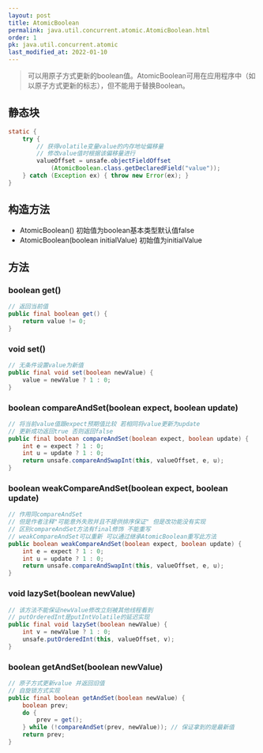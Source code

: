```yaml
---
layout: post
title: AtomicBoolean
permalink: java.util.concurrent.atomic.AtomicBoolean.html
order: 1
pk: java.util.concurrent.atomic
last_modified_at: 2022-01-10
---
```

> 可以用原子方式更新的boolean值。AtomicBoolean可用在应用程序中（如以原子方式更新的标志），但不能用于替换Boolean。  

## 静态块
```java
static {
    try {
        // 获得volatile变量value的内存地址偏移量
        // 修改value值时根据该偏移量进行
        valueOffset = unsafe.objectFieldOffset
            (AtomicBoolean.class.getDeclaredField("value"));
    } catch (Exception ex) { throw new Error(ex); }
}
```

## 构造方法
- AtomicBoolean() 初始值为boolean基本类型默认值false  
- AtomicBoolean(boolean initialValue) 初始值为initialValue  

## 方法
### boolean get()
```java
// 返回当前值
public final boolean get() {
    return value != 0;
}
```

### void set()
```java
// 无条件设置value为新值
public final void set(boolean newValue) {
    value = newValue ? 1 : 0;
}
```

### boolean compareAndSet(boolean expect, boolean update)
```java
// 将当前value值跟expect预期值比较 若相同将value更新为update
// 更新成功返回true 否则返回false
public final boolean compareAndSet(boolean expect, boolean update) {
    int e = expect ? 1 : 0;
    int u = update ? 1 : 0;
    return unsafe.compareAndSwapInt(this, valueOffset, e, u);
}
```

### boolean weakCompareAndSet(boolean expect, boolean update)
```java
// 作用同compareAndSet 
// 但是作者注释"可能意外失败并且不提供排序保证" 但是改功能没有实现 
// 区别compareAndSet方法有final修饰 不能重写
// weakCompareAndSet可以重新 可以通过继承AtomicBoolean重写此方法
public boolean weakCompareAndSet(boolean expect, boolean update) {
    int e = expect ? 1 : 0;
    int u = update ? 1 : 0;
    return unsafe.compareAndSwapInt(this, valueOffset, e, u);
}
```

### void lazySet(boolean newValue)
```java
// 该方法不能保证newValue修改立刻被其他线程看到
// putOrderedInt是putIntVolatile的延迟实现
public final void lazySet(boolean newValue) {
    int v = newValue ? 1 : 0;
    unsafe.putOrderedInt(this, valueOffset, v);
}
```

### boolean getAndSet(boolean newValue)
```java
// 原子方式更新value 并返回旧值
// 自旋锁方式实现
public final boolean getAndSet(boolean newValue) {
    boolean prev;
    do {
        prev = get();
    } while (!compareAndSet(prev, newValue)); // 保证拿到的是最新值
    return prev;
}
```
